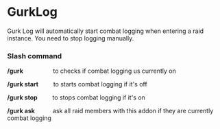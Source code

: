 # GurkLog

Gurk Log will automatically start combat logging when entering a raid instance. You need to stop logging manually.

<h3>Slash command</h3>
<p><strong>/gurk</strong>&ensp;&ensp;&ensp;&ensp;&ensp;&ensp;&ensp;&ensp;&ensp;&ensp;to checks if combat logging us currently on</p>
<p><strong>/gurk start</strong>&ensp;&ensp;&ensp;&ensp;&ensp;to starts combat logging if it's off</p>
<p><strong>/gurk stop</strong>&ensp;&ensp;&ensp;&ensp;&ensp;to stops combat logging if it's on</p>
<p><strong>/gurk ask</strong>&ensp;&ensp;&ensp;&ensp;&ensp;&ensp;ask all raid members with this addon if they are currently combat logging</p>
